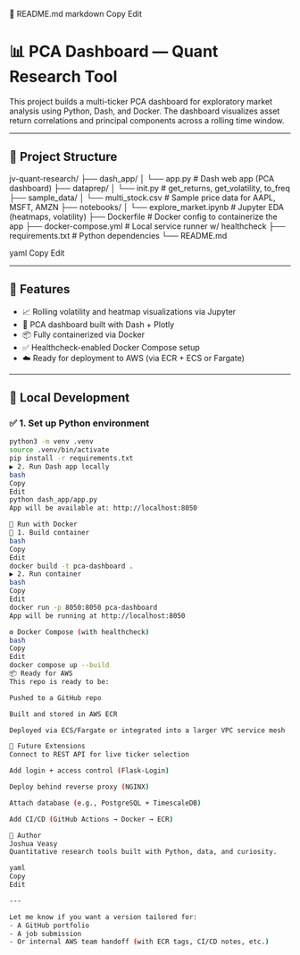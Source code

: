 📄 README.md
markdown
Copy
Edit
# 📊 PCA Dashboard — Quant Research Tool

This project builds a multi-ticker PCA dashboard for exploratory market analysis using Python, Dash, and Docker. The dashboard visualizes asset return correlations and principal components across a rolling time window.

---

## 📁 Project Structure

jv-quant-research/
├── dash_app/
│ └── app.py # Dash web app (PCA dashboard)
├── dataprep/
│ └── init.py # get_returns, get_volatility, to_freq
├── sample_data/
│ └── multi_stock.csv # Sample price data for AAPL, MSFT, AMZN
├── notebooks/
│ └── explore_market.ipynb # Jupyter EDA (heatmaps, volatility)
├── Dockerfile # Docker config to containerize the app
├── docker-compose.yml # Local service runner w/ healthcheck
├── requirements.txt # Python dependencies
└── README.md

yaml
Copy
Edit

---

## 🚀 Features

- 📈 Rolling volatility and heatmap visualizations via Jupyter
- 🧮 PCA dashboard built with Dash + Plotly
- 📦 Fully containerized via Docker
- ✅ Healthcheck-enabled Docker Compose setup
- ☁️ Ready for deployment to AWS (via ECR + ECS or Fargate)

---

## 🐍 Local Development

### ✅ 1. Set up Python environment

```bash
python3 -m venv .venv
source .venv/bin/activate
pip install -r requirements.txt
▶️ 2. Run Dash app locally
bash
Copy
Edit
python dash_app/app.py
App will be available at: http://localhost:8050

🐳 Run with Docker
🔁 1. Build container
bash
Copy
Edit
docker build -t pca-dashboard .
▶️ 2. Run container
bash
Copy
Edit
docker run -p 8050:8050 pca-dashboard
App will be running at http://localhost:8050

⚙️ Docker Compose (with healthcheck)
bash
Copy
Edit
docker compose up --build
📦 Ready for AWS
This repo is ready to be:

Pushed to a GitHub repo

Built and stored in AWS ECR

Deployed via ECS/Fargate or integrated into a larger VPC service mesh

🧪 Future Extensions
Connect to REST API for live ticker selection

Add login + access control (Flask-Login)

Deploy behind reverse proxy (NGINX)

Attach database (e.g., PostgreSQL + TimescaleDB)

Add CI/CD (GitHub Actions → Docker → ECR)

👤 Author
Joshua Veasy
Quantitative research tools built with Python, data, and curiosity.

yaml
Copy
Edit

---

Let me know if you want a version tailored for:
- A GitHub portfolio
- A job submission
- Or internal AWS team handoff (with ECR tags, CI/CD notes, etc.)






